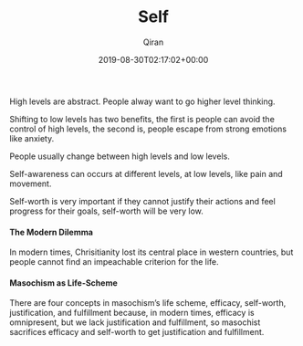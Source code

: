 ﻿---
title: Self
author: Qiran
type: post
date: 2019-08-30T02:17:02+00:00
aliases: ["/self/"]
s:
  - Masochism And the Self
---
High levels are abstract. People alway want to go higher level thinking.

Shifting to low levels has two benefits, the first is people can avoid the control of high levels, the second is, people escape from strong emotions like anxiety.

People usually change between high levels and low levels.

Self-awareness can occurs at different levels, at low levels, like pain and movement.

Self-worth is very important if they cannot justify their actions and feel progress for their goals, self-worth will be very low.

#### The Modern Dilemma

In modern times, Chrisitianity lost its central place in western countries, but people cannot find an impeachable criterion for the life.

#### Masochism as Life-Scheme

There are four concepts in masochism&#8217;s life scheme, efficacy, self-worth, justification, and fulfillment because, in modern times, efficacy is omnipresent, but we lack justification and fulfillment, so masochist sacrifices efficacy and self-worth to get justification and fulfillment.
